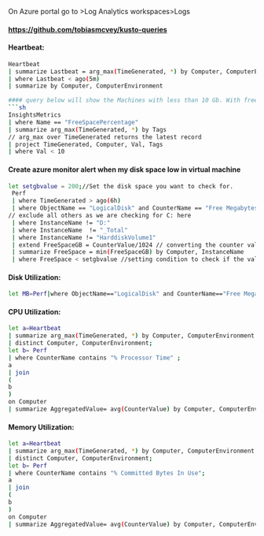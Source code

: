 On Azure portal go to >Log Analytics workspaces>Logs 
#### https://github.com/tobiasmcvey/kusto-queries


#### Heartbeat:
```sh
Heartbeat
| summarize Lastbeat = arg_max(TimeGenerated, *) by Computer, ComputerEnvironment
| where Lastbeat < ago(5m)
| summarize by Computer, ComputerEnvironment

#### query below will show the Machines with less than 10 Gb. With free diskspace.
```sh
InsightsMetrics
| where Name == "FreeSpacePercentage"
| summarize arg_max(TimeGenerated, *) by Tags
// arg_max over TimeGenerated returns the latest record
| project TimeGenerated, Computer, Val, Tags
| where Val < 10
```


#### Create azure monitor alert when my disk space low in virtual machine
```sh
let setgbvalue = 200;//Set the disk space you want to check for. 
 Perf 
 | where TimeGenerated > ago(6h)
 | where ObjectName == "LogicalDisk" and CounterName == "Free Megabytes" 
// exclude all others as we are checking for C: here 
 | where InstanceName != "D:"  
 | where InstanceName  != "_Total" 
 | where InstanceName != "HarddiskVolume1" 
 | extend FreeSpaceGB = CounterValue/1024 // converting the counter value to GB 
 | summarize FreeSpace = min(FreeSpaceGB) by Computer, InstanceName 
 | where FreeSpace < setgbvalue //setting condition to check if the value is less than our set value . 
```

#### Disk Utilization:

```sh
let MB=Perf|where ObjectName=="LogicalDisk" and CounterName=="Free Megabytes"|summarize T=arg_max(TimeGenerated,*) by C=Computer,I=InstanceName|where strlen(I)==2 and I contains ":"|project T,C,I,M=CounterValue|where M<5024|sort by M asc;let P=Perf|where ObjectName=="LogicalDisk" and CounterName=="% Free Space"|summarize T=arg_max(TimeGenerated,*) by C=Computer, I=InstanceName|where strlen(I)==2 and I contains ":"|project T,C,I,P=CounterValue|where P<10|sort by P asc;MB|join (P) on C,I|project Time=T,Computer=C,Drive=I,FreeSpacePercent=round(P,2),FreeSpaceMB=M|sort by FreeSpacePercent asc
```

#### CPU Utilization:

```sh
let a=Heartbeat
| summarize arg_max(TimeGenerated, *) by Computer, ComputerEnvironment
| distinct Computer, ComputerEnvironment;
let b= Perf
| where CounterName contains "% Processor Time" ;
a
| join
(
b
)
on Computer
| summarize AggregatedValue= avg(CounterValue) by Computer, ComputerEnvironment, CounterName, bin(TimeGenerated, 5m)
```


#### Memory Utilization:
```sh
let a=Heartbeat
| summarize arg_max(TimeGenerated, *) by Computer, ComputerEnvironment
| distinct Computer, ComputerEnvironment;
let b= Perf
| where CounterName contains "% Committed Bytes In Use";
a
| join
(
b
)
on Computer
| summarize AggregatedValue= avg(CounterValue) by Computer, ComputerEnvironment, CounterName, bin(TimeGenerated, 5m)
```




